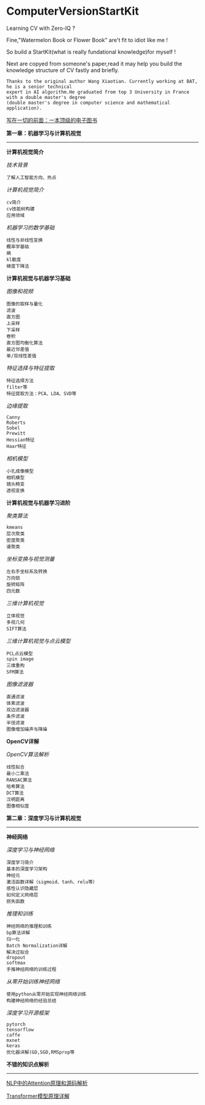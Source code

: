 # ComputerVersionStartKit
Learning CV with Zero-IQ ?

Fine,"Watermelon Book or Flower Book"  are't fit to idiot like me !

So build a StartKit(what is really fundational knowledge)for myself !

Next are copyed from someone's paper,read it may help you build the knowledge structure of CV fastly and briefly.

```
Thanks to the original author Wang Xiaotian. Currently working at BAT,  he is a senior technical 
expert in AI algorithm.He graduated from top 3 University in France with a double master's degree
(double master's degree in computer science and mathematical application).
```

[写在一切的前面：一本顶级的电子图书](https://luweikxy.gitbook.io/machine-learning-notes/)


**第一章：机器学习与计算机视觉**
***

**计算机视觉简介**

_技术背景_

`了解人工智能方向、热点`

_计算机视觉简介_

`cv简介`<br>
`cv技能树构建`<br>
`应用领域 `<br>

_机器学习的数学基础_

`线性与非线性变换`<br>
`概率学基础`<br>
`熵`<br>
`kl散度`<br>
`梯度下降法`<br>

 **计算机视觉与机器学习基础**
 
_图像和视频_

`图像的取样与量化`<br>
`滤波`<br>
`直方图`<br>
`上采样`<br>
`下采样`<br>
`卷积`<br>
`直方图均衡化算法`<br>
`最近邻差值`<br>
`单/双线性差值 `<br>

_特征选择与特征提取_

`特征选择方法`<br>
`filter等`<br>
`特征提取方法：PCA、LDA、SVD等 `<br>

_边缘提取_

`Canny`<br>
`Roberts`<br>
`Sobel`<br>
`Prewitt`<br>
`Hessian特征`<br>
`Haar特征 `<br>

_相机模型_

`小孔成像模型`<br>
`相机模型`<br>
`镜头畸变`<br>
`透视变换 `<br>

**计算机视觉与机器学习进阶**

_聚类算法_

`kmeans`<br>
`层次聚类`<br>
`密度聚类`<br>
`谱聚类 `<br>

_坐标变换与视觉测量_

`左右手坐标系及转换`<br>
`万向锁`<br>
`旋转矩阵`<br>
`四元数 `<br>

_三维计算机视觉_

`立体视觉`<br>
`多视几何`<br>
`SIFT算法 `<br>

_三维计算机视觉与点云模型_

`PCL点云模型`<br>
`spin image`<br>
`三维重构`<br>
`SFM算法`<br>

_图像滤波器_

`直通滤波`<br>
`体素滤波`<br>
`双边滤波器`<br>
`条件滤波`<br>
`半径滤波`<br>
`图像增加噪声与降噪`<br>

 **OpenCV详解**
 
_OpenCV算法解析_

`线性拟合`<br>
`最小二乘法`<br>
`RANSAC算法`<br>
`哈希算法`<br>
`DCT算法`<br>
`汉明距离`<br>
`图像相似度 `<br>

**第二章：深度学习与计算机视觉**
***
**神经网络**

_深度学习与神经网络_

`深度学习简介`<br>
`基本的深度学习架构`<br>
`神经元`<br>
`激活函数详解（sigmoid、tanh、relu等）`<br>
`感性认识隐藏层`<br>
`如何定义网络层`<br>
`损失函数` <br>

_推理和训练_

`神经网络的推理和训练`<br>
`bp算法详解`<br>
`归一化`<br>
`Batch Normalization详解`<br>
`解决过拟合`<br>
`dropout`<br>
`softmax`<br>
`手推神经网络的训练过程 `<br>

_从零开始训练神经网络_

`使用python从零开始实现神经网络训练`<br>
`构建神经网络的经验总结 `<br>

_深度学习开源框架_

`pytorch`<br>
`tensorflow`<br>
`caffe`<br>
`mxnet`<br>
`keras`<br>
`优化器详解(GD,SGD,RMSprop等`<br>




**不错的知识点解析**
***
[NLP中的Attention原理和源码解析](https://zhuanlan.zhihu.com/p/43493999)

[Transformer模型原理详解](https://zhuanlan.zhihu.com/p/44121378)
